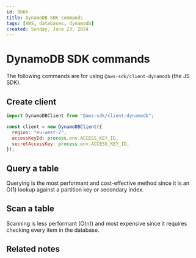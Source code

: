 ```yaml
---
id: 8b6h
title: DynamoDB SDK commands
tags: [AWS, databases, dynamodb]
created: Sunday, June 23, 2024
---
```


# DynamoDB SDK commands

The following commands are for using `@aws-sdk/client-dynamodb` (the JS SDK).

## Create client

```js
import DynamoDBClient from "@aws-sdk/client-dynamodb";

const client = new DynamoDBClient({
  region: "eu-west-2",
  accessKeyId: process.env.ACCESS_KEY_ID,
  secretAccessKey: process.env.ACCESS_KEY_ID,
});
```

## Query a table

Querying is the most performant and cost-effective method since it is an O(1)
lookup against a partition key or secondary index.

## Scan a table

Scanning is less performant (O(n)) and most expensive since it requires checking
every item in the database.

## Related notes
